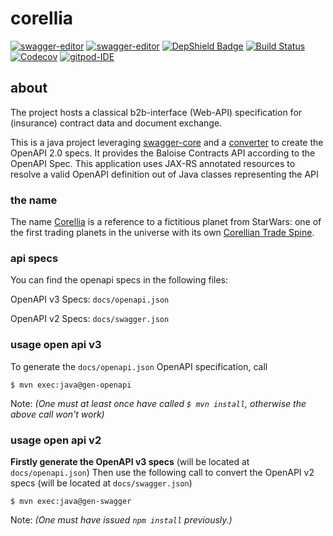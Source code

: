 # corellia
[![swagger-editor](https://img.shields.io/badge/open--API-in--editor-green.svg?style=flat&label=open-api-v3)](https://editor.swagger.io/?url=https://raw.githubusercontent.com/baloise/corellia/master/docs/openapi.json)
[![swagger-editor](https://img.shields.io/badge/open--API-in--editor-green.svg?style=flat&label=open-api-v2)](https://editor.swagger.io/?url=https://raw.githubusercontent.com/baloise/corellia/master/docs/swagger.json)
[![DepShield Badge](https://depshield.sonatype.org/badges/baloise/corellia/depshield.svg)](https://depshield.github.io)
[![Build Status](https://travis-ci.org/baloise/corellia.svg?branch=master)](https://travis-ci.org/baloise/corellia)
[![Codecov](https://img.shields.io/codecov/c/github/baloise/corellia.svg)](https://codecov.io/gh/baloise/corellia)
[![gitpod-IDE](https://img.shields.io/badge/open--IDE-as--gitpod-blue.svg?style=flat&label=openIDE)](https://gitpod.io#https://github.com/baloise/corellia)

## about

The project hosts a classical b2b-interface (Web-API) specification for (insurance) contract data and document exchange.

This is a java project leveraging [swagger-core](https://github.com/swagger-api/swagger-core) and a [converter](https://github.com/LucyBot-Inc/api-spec-converter) to create the OpenAPI 2.0 specs. It provides the Baloise Contracts API according to the OpenAPI Spec. This application uses JAX-RS annotated resources to resolve a valid OpenAPI definition out of Java classes representing the API

### the name

The name [Corellia](https://en.wikipedia.org/w/index.php?title=Corellia) is a reference to a fictitious planet from  StarWars: one of the first trading planets in the universe with its own [Corellian Trade Spine](https://starwars.fandom.com/wiki/Corellian_Trade_Spine).

### api specs

You can find the openapi specs in the following files:

OpenAPI v3 Specs: `docs/openapi.json`

OpenAPI v2 Specs: `docs/swagger.json`

### usage open api v3

To generate the `docs/openapi.json` OpenAPI specification, call

```
$ mvn exec:java@gen-openapi
```

Note: _(One must at least once have called `$ mvn install`, otherwise the above call won't work)_

### usage open api v2

**Firstly generate the OpenAPI v3 specs** (will be located at `docs/openapi.json`)
Then use the following call to convert the OpenAPI v2 specs (will be located at `docs/swagger.json`)

```
$ mvn exec:java@gen-swagger
```
Note: _(One must have issued `npm install` previously.)_
